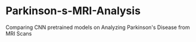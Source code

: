 # Parkinson-s-MRI-Analysis
Comparing CNN pretrained models on Analyzing Parkinson's Disease from MRI Scans
